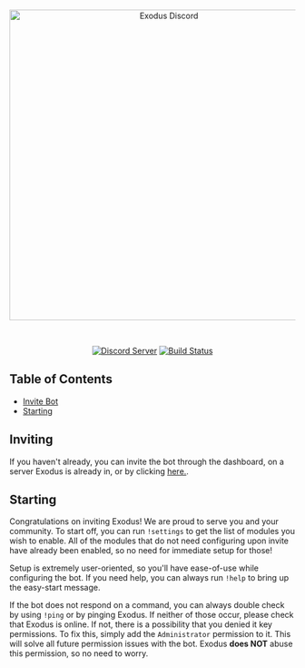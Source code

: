 <div align="center">
  <br />
  <p>
    <a href="exodus-main.herokuapp.com"><img src="https://github.com/uhKevinMC/Exodus/blob/master/exodus-logo-main.png" width="546" alt="Exodus Discord" /></a>
  </p>
  <br />
  <p>
    <a href="https://discord.gg/m4CWkTp"><img src="https://discordapp.com/api/guilds/449718669480558593/embed.png" alt="Discord Server" /></a>
    <a href="https://github.com/uhKevinMC/ExodusDiscord/actions"><img src="https://github.com/uhKevinMC/ExodusDiscord/workflows/Build%20Check/badge.svg" alt="Build Status" /></a>
  </p>
</div>

## Table of Contents

- [Invite Bot](#inviting)
- [Starting](#starting)

## Inviting

If you haven't already, you can invite the bot through the dashboard, on a server Exodus is already in, or by clicking [here.](https://discordapp.com/api/oauth2/authorize?client_id=449706234363510794&permissions=470281463&scope=bot).

## Starting

Congratulations on inviting Exodus! We are proud to serve you and your community. To start off, you can run `!settings` to get the list of modules you wish to enable. All of the modules that do not need configuring upon invite have already been enabled, so no need for immediate setup for those!

Setup is extremely user-oriented, so you'll have ease-of-use while configuring the bot. If you need help, you can always run `!help` to bring up the easy-start message.

If the bot does not respond on a command, you can always double check by using `!ping` or by pinging Exodus. If neither of those occur, please check that Exodus is online. If not, there is a possibility that you denied it key permissions. To fix this, simply add the `Administrator` permission to it. This will solve all future permission issues with the bot. Exodus **does NOT** abuse this permission, so no need to worry.
